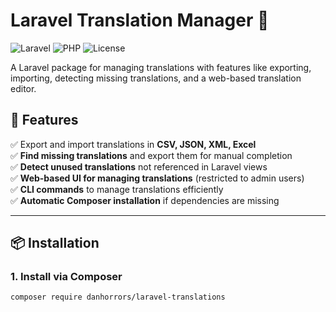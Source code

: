 # Laravel Translation Manager 🚀

![Laravel](https://img.shields.io/badge/Laravel-9.x-red?style=flat-square)
![PHP](https://img.shields.io/badge/PHP-8.x-blue?style=flat-square)
![License](https://img.shields.io/badge/license-MIT-green?style=flat-square)

A Laravel package for managing translations with features like exporting, importing, detecting missing translations, and a web-based translation editor.

## 🌟 Features
✅ Export and import translations in **CSV, JSON, XML, Excel**  
✅ **Find missing translations** and export them for manual completion  
✅ **Detect unused translations** not referenced in Laravel views  
✅ **Web-based UI for managing translations** (restricted to admin users)  
✅ **CLI commands** to manage translations efficiently  
✅ **Automatic Composer installation** if dependencies are missing  

---

## 📦 Installation

### **1. Install via Composer**
```sh
composer require danhorrors/laravel-translations
